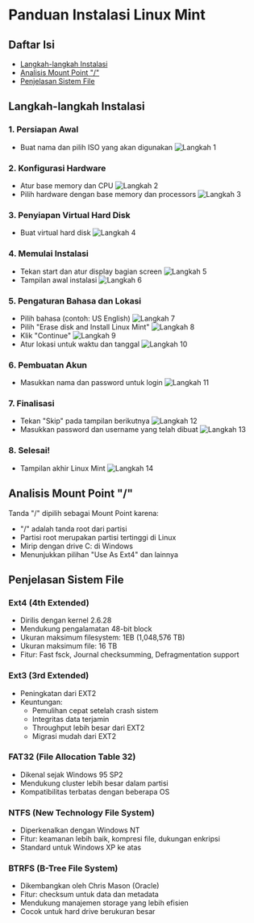 # Panduan Instalasi Linux Mint

## Daftar Isi
- [Langkah-langkah Instalasi](#langkah-langkah-instalasi)
- [Analisis Mount Point "/"](#analisis-mount-point-)
- [Penjelasan Sistem File](#penjelasan-sistem-file)

## Langkah-langkah Instalasi

### 1. Persiapan Awal
- Buat nama dan pilih ISO yang akan digunakan
  ![Langkah 1](https://github.com/ayudiahazzahra/Ayudiah-Az-zahra_09011182328003_SK3C_Tugas01-02/blob/main/1.png)

### 2. Konfigurasi Hardware
- Atur base memory dan CPU
  ![Langkah 2](https://github.com/ayudiahazzahra/Ayudiah-Az-zahra_09011182328003_SK3C_Tugas01-02/blob/main/2.png)
- Pilih hardware dengan base memory dan processors
  ![Langkah 3](https://github.com/ayudiahazzahra/Ayudiah-Az-zahra_09011182328003_SK3C_Tugas01-02/blob/main/3.png)

### 3. Penyiapan Virtual Hard Disk
- Buat virtual hard disk
  ![Langkah 4](https://github.com/ayudiahazzahra/Ayudiah-Az-zahra_09011182328003_SK3C_Tugas01-02/blob/main/4.png)

### 4. Memulai Instalasi
- Tekan start dan atur display bagian screen
  ![Langkah 5](https://github.com/ayudiahazzahra/Ayudiah-Az-zahra_09011182328003_SK3C_Tugas01-02/blob/main/5.png)
- Tampilan awal instalasi
  ![Langkah 6](https://github.com/ayudiahazzahra/Ayudiah-Az-zahra_09011182328003_SK3C_Tugas01-02/blob/main/6.png)

### 5. Pengaturan Bahasa dan Lokasi
- Pilih bahasa (contoh: US English)
  ![Langkah 7](https://github.com/ayudiahazzahra/Ayudiah-Az-zahra_09011182328003_SK3C_Tugas01-02/blob/main/7.png)
- Pilih "Erase disk and Install Linux Mint"
  ![Langkah 8](https://github.com/ayudiahazzahra/Ayudiah-Az-zahra_09011182328003_SK3C_Tugas01-02/blob/main/8.png)
- Klik "Continue"
  ![Langkah 9](https://github.com/ayudiahazzahra/Ayudiah-Az-zahra_09011182328003_SK3C_Tugas01-02/blob/main/9.png)
- Atur lokasi untuk waktu dan tanggal
  ![Langkah 10](https://github.com/ayudiahazzahra/Ayudiah-Az-zahra_09011182328003_SK3C_Tugas01-02/blob/main/10.png)

### 6. Pembuatan Akun
- Masukkan nama dan password untuk login
  ![Langkah 11](https://github.com/ayudiahazzahra/Ayudiah-Az-zahra_09011182328003_SK3C_Tugas01-02/blob/main/11.png)

### 7. Finalisasi
- Tekan "Skip" pada tampilan berikutnya
  ![Langkah 12](https://github.com/ayudiahazzahra/Ayudiah-Az-zahra_09011182328003_SK3C_Tugas01-02/blob/main/12.png)
- Masukkan password dan username yang telah dibuat
  ![Langkah 13](https://github.com/ayudiahazzahra/Ayudiah-Az-zahra_09011182328003_SK3C_Tugas01-02/blob/main/13.png)

### 8. Selesai!
- Tampilan akhir Linux Mint
  ![Langkah 14](https://github.com/ayudiahazzahra/Ayudiah-Az-zahra_09011182328003_SK3C_Tugas01-02/blob/main/14.png)

## Analisis Mount Point "/"

Tanda "/" dipilih sebagai Mount Point karena:
- "/" adalah tanda root dari partisi
- Partisi root merupakan partisi tertinggi di Linux
- Mirip dengan drive C: di Windows
- Menunjukkan pilihan "Use As Ext4" dan lainnya

## Penjelasan Sistem File

### Ext4 (4th Extended)
- Dirilis dengan kernel 2.6.28
- Mendukung pengalamatan 48-bit block
- Ukuran maksimum filesystem: 1EB (1,048,576 TB)
- Ukuran maksimum file: 16 TB
- Fitur: Fast fsck, Journal checksumming, Defragmentation support

### Ext3 (3rd Extended)
- Peningkatan dari EXT2
- Keuntungan:
  - Pemulihan cepat setelah crash sistem
  - Integritas data terjamin
  - Throughput lebih besar dari EXT2
  - Migrasi mudah dari EXT2

### FAT32 (File Allocation Table 32)
- Dikenal sejak Windows 95 SP2
- Mendukung cluster lebih besar dalam partisi
- Kompatibilitas terbatas dengan beberapa OS

### NTFS (New Technology File System)
- Diperkenalkan dengan Windows NT
- Fitur: keamanan lebih baik, kompresi file, dukungan enkripsi
- Standard untuk Windows XP ke atas

### BTRFS (B-Tree File System)
- Dikembangkan oleh Chris Mason (Oracle)
- Fitur: checksum untuk data dan metadata
- Mendukung manajemen storage yang lebih efisien
- Cocok untuk hard drive berukuran besar

